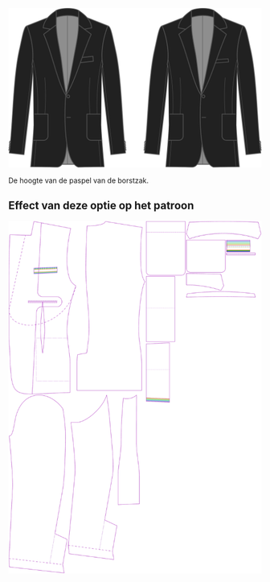
![Afmeting paspel borstzak](chestpocketweltsize.svg)

De hoogte van de paspel van de borstzak.



## Effect van deze optie op het patroon
![Deze afbeelding toont het effect van deze optie door meerdere varianten die een andere waarde hebben voor deze optie te vervangen](jaeger_chestpocketweltsize_sample.svg "Effect van deze optie op het patroon")